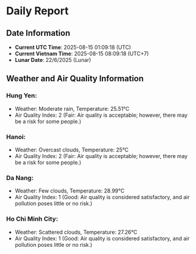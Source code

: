 # Daily Report
## Date Information
- **Current UTC Time**: 2025-08-15 01:09:18 (UTC)
- **Current Vietnam Time**: 2025-08-15 08:09:18 (UTC+7)
- **Lunar Date**: 22/6/2025 (Lunar)

## Weather and Air Quality Information

### Hung Yen:
- Weather: Moderate rain, Temperature: 25.51°C
- Air Quality Index: 2 (Fair: Air quality is acceptable; however, there may be a risk for some people.)

### Hanoi:
- Weather: Overcast clouds, Temperature: 25°C
- Air Quality Index: 2 (Fair: Air quality is acceptable; however, there may be a risk for some people.)

### Da Nang:
- Weather: Few clouds, Temperature: 28.99°C
- Air Quality Index: 1 (Good: Air quality is considered satisfactory, and air pollution poses little or no risk.)

### Ho Chi Minh City:
- Weather: Scattered clouds, Temperature: 27.26°C
- Air Quality Index: 1 (Good: Air quality is considered satisfactory, and air pollution poses little or no risk.)
